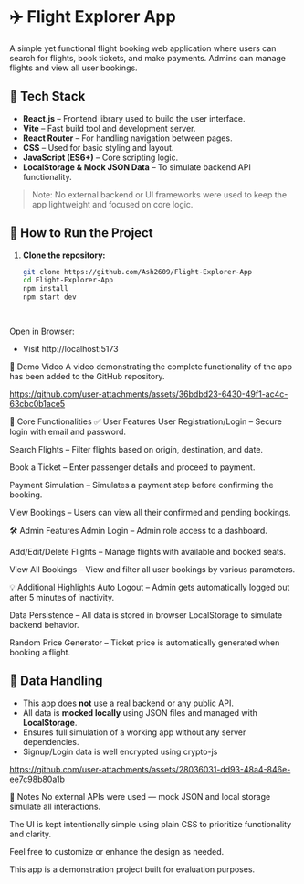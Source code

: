 # ✈️ Flight Explorer App

A simple yet functional flight booking web application where users can search for flights, book tickets, and make payments. Admins can manage flights and view all user bookings.

## 🚀 Tech Stack

- **React.js** – Frontend library used to build the user interface.
- **Vite** – Fast build tool and development server.
- **React Router** – For handling navigation between pages.
- **CSS** – Used for basic styling and layout.
- **JavaScript (ES6+)** – Core scripting logic.
- **LocalStorage & Mock JSON Data** – To simulate backend API functionality.

> Note: No external backend or UI frameworks were used to keep the app lightweight and focused on core logic.

## 🔧 How to Run the Project

1. **Clone the repository:**

   ```bash
   git clone https://github.com/Ash2609/Flight-Explorer-App
   cd Flight-Explorer-App
   npm install
   npm start dev
   
      
Open in Browser:
   - Visit http://localhost:5173

  
  📸 Demo Video
A video demonstrating the complete functionality of the app has been added to the GitHub repository.

https://github.com/user-attachments/assets/36bdbd23-6430-49f1-ac4c-63cbc0b1ace5

🧩 Core Functionalities
✅ User Features
User Registration/Login – Secure login with email and password.

Search Flights – Filter flights based on origin, destination, and date.

Book a Ticket – Enter passenger details and proceed to payment.

Payment Simulation – Simulates a payment step before confirming the booking.

View Bookings – Users can view all their confirmed and pending bookings.

🛠 Admin Features
Admin Login – Admin role access to a dashboard.

Add/Edit/Delete Flights – Manage flights with available and booked seats.

View All Bookings – View and filter all user bookings by various parameters.

💡 Additional Highlights
Auto Logout – Admin gets automatically logged out after 5 minutes of inactivity.

Data Persistence – All data is stored in browser LocalStorage to simulate backend behavior.

Random Price Generator – Ticket price is automatically generated when booking a flight.

## 🔁 Data Handling

- This app does **not** use a real backend or any public API.
- All data is **mocked locally** using JSON files and managed with **LocalStorage**.
- Ensures full simulation of a working app without any server dependencies.
- Signup/Login data is well encrypted using crypto-js

  

https://github.com/user-attachments/assets/28036031-dd93-48a4-846e-ee7c98b80a1b



📌 Notes
No external APIs were used — mock JSON and local storage simulate all interactions.

The UI is kept intentionally simple using plain CSS to prioritize functionality and clarity.

Feel free to customize or enhance the design as needed.

This app is a demonstration project built for evaluation purposes.




